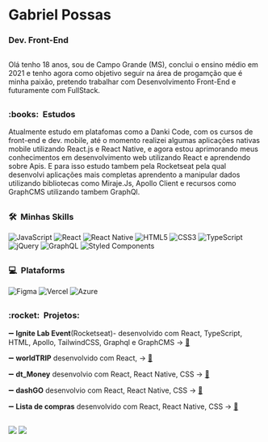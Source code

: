 
  <h1>Gabriel Possas</h1>
  <h3>Dev. Front-End</h3>
  
  ##
  
  Olá tenho 18 anos, sou de Campo Grande (MS), conclui o ensino médio em 2021 e tenho agora como objetivo seguir na área de progamção que é minha paixão, pretendo trabalhar com Desenvolvimento Front-End e futuramente com FullStack.
  
##

  <h3>:books: &nbsp;Estudos</h3>
   Atualmente estudo em platafomas como a Danki Code, com os cursos de front-end e dev. mobile, até o momento realizei algumas aplicações nativas mobile utilizando React.js e React Native, e agora estou aprimorando meus conhecimentos em desenvolvimento web utilizando React e aprendendo sobre Apis. E para isso estudo tambem pela Rocketseat pela qual desenvolvi aplicações mais completas aprendento a manipular dados utilizando bibliotecas como Miraje.Js, Apollo Client e recursos como GraphCMS utilizando tambem GraphQl.

##
<h3> 🛠 &nbsp;Minhas Skills </h3>

  ![JavaScript](https://img.shields.io/badge/javascript-%23323330.svg?style=for-the-badge&logo=javascript&logoColor=%23F7DF1E)
  ![React](https://img.shields.io/badge/react-%2320232a.svg?style=for-the-badge&logo=react&logoColor=%2361DAFB)
  ![React Native](https://img.shields.io/badge/react_native-%2320232a.svg?style=for-the-badge&logo=react&logoColor=%2361DAFB)
  ![HTML5](https://img.shields.io/badge/html5-%23E34F26.svg?style=for-the-badge&logo=html5&logoColor=white)
  ![CSS3](https://img.shields.io/badge/css3-%231572B6.svg?style=for-the-badge&logo=css3&logoColor=white)
  ![TypeScript](https://img.shields.io/badge/typescript-%23007ACC.svg?style=for-the-badge&logo=typescript&logoColor=white)
  ![jQuery](https://img.shields.io/badge/jQuery-0769AD?style=for-the-badge&logo=jquery&logoColor=white)
  ![GraphQL](https://img.shields.io/badge/GraphQl-E10098?style=for-the-badge&logo=graphql&logoColor=white)
  ![Styled Components](https://img.shields.io/badge/styled--components-DB7093?style=for-the-badge&logo=styled-components&logoColor=white)

 ##
 
 <h3> 💻 &nbsp;Plataforms</h3>
  
  ![Figma](https://img.shields.io/badge/figma-%23F24E1E.svg?style=for-the-badge&logo=figma&logoColor=white)
  ![Vercel](https://img.shields.io/badge/vercel-%23000000.svg?style=for-the-badge&logo=vercel&logoColor=white)
  ![Azure](https://img.shields.io/badge/azure-%230072C6.svg?style=for-the-badge&logo=microsoftazure&logoColor=white)
 
 ##
 <h3> :rocket: &nbsp;Projetos: </h3>
  
  :heavy_minus_sign: **Ignite Lab Event**(Rocketseat)- desenvolvido com React, TypeScript, HTML, Apollo, TailwindCSS, Graphql e GraphCMS -> [:file_folder:](http://plataforma-aulas-rocketseat.vercel.app/) 

  :heavy_minus_sign: **worldTRIP** desenvolvido com React,  -> [:file_folder:](http://worldtrip-omega.vercel.app/)

  :heavy_minus_sign: **dt_Money** desenvolvio com React, React Native, CSS -> [:file_folder:](https://gabrielpossasb.github.io/Aplicacao-Balanco-de-Contas/) 

  :heavy_minus_sign: **dashGO** desenvolvio com React, React Native, CSS -> [:file_folder:](http://dash-go-ecru.vercel.app/) 
 
  :heavy_minus_sign: **Lista de compras** desenvolvido com React, React Native, CSS -> [:file_folder:](http://lista-nine.vercel.app/) 

##
   
<a href = "mailto:gabrielpossasb@gmail.com"><img src="https://img.shields.io/badge/Gmail-D14836?style=for-the-badge&logo=gmail&logoColor=white" target="_blank"></a>
<a href="https://www.linkedin.com/in/gabriel-borges-b/" target="_blank"><img src="https://img.shields.io/badge/-LinkedIn-%230077B5?style=for-the-badge&logo=linkedin&logoColor=white" target="_blank"></a> 
